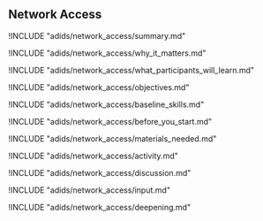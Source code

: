 
##  Network Access

<!-- ![](images/network_access.png "") -->

!INCLUDE "adids/network_access/summary.md"

<!-- Why The Topic Matters -->

!INCLUDE "adids/network_access/why_it_matters.md"

<!--  What Participants Will Learn -->

!INCLUDE "adids/network_access/what_participants_will_learn.md"

<!-- Objectives {.sidebar} -->

!INCLUDE "adids/network_access/objectives.md"

<!-- Baseline Skills -->

!INCLUDE "adids/network_access/baseline_skills.md"

<!-- Before you Start -->

!INCLUDE "adids/network_access/before_you_start.md"

<!-- Materials Needed -->

!INCLUDE "adids/network_access/materials_needed.md"

<!--Activity {.activity} -->

!INCLUDE "adids/network_access/activity.md"

<!--Discussion -->

!INCLUDE "adids/network_access/discussion.md"

<!-- Input -->

!INCLUDE "adids/network_access/input.md"

<!-- Deepening -->

!INCLUDE "adids/network_access/deepening.md"

<!--Synthesis {.synthesis} -->

